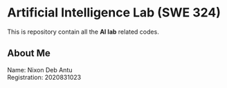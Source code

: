 # Artificial Intelligence Lab (SWE 324)

This is repository contain all the **AI lab** related codes.

## About Me

Name: Nixon Deb Antu  
Registration: 2020831023
